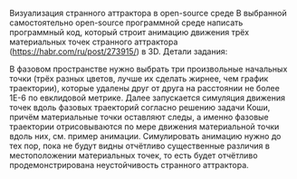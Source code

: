 Визуализация странного аттрактора в open-source среде
В выбранной самостоятельно open-source программной среде написать программный код, который строит анимацию движения трёх материальных точек странного аттрактора (https://habr.com/ru/post/273915/) в 3D.
Детали задания:

В фазовом пространстве нужно выбрать три произвольные начальных точки (трёх разных цветов, лучше их сделать жирнее, чем график траектории), которые удалены друг от друга на расстоянии не более 1Е-6 по евклидовой метрике. Далее запускается симуляция движения точек вдоль фазовых траекторий согласно решению задачи Коши, причём материальные точки оставляют следы, а именно фазовые траектории отрисовываются по мере движения материальной точки вдоль них, см. пример анимации. Симулировать анимацию нужно до тех пор, пока не будут видны отчётливо существенные различия в местоположении материальных точек, то есть будет отчётливо продемонстрирована неустойчивость странного аттрактора.
